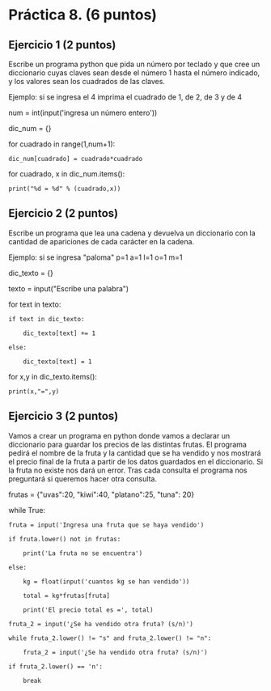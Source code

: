 # Práctica 8. (6 puntos)
## Ejercicio 1 (2 puntos)
Escribe un programa python que pida un número por teclado y que cree un
diccionario cuyas claves sean desde el número 1 hasta el número indicado, y los
valores sean los cuadrados de las claves.

Ejemplo: si se ingresa el 4 imprima el cuadrado de 1, de 2, de 3 y de 4

num = int(input('ingresa un número entero'))

dic_num = {}

for cuadrado in range(1,num+1):

    dic_num[cuadrado] = cuadrado*cuadrado
    
for cuadrado, x in dic_num.items():

    print("%d = %d" % (cuadrado,x))


## Ejercicio 2 (2 puntos)
Escribe un programa que lea una cadena y devuelva un diccionario con la
cantidad de apariciones de cada carácter en la cadena.

Ejemplo: si se ingresa "paloma" p=1 a=1 l=1 o=1 m=1


 dic_texto = {}

 texto = input("Escribe una palabra")


 for text in texto:

    if text in dic_texto:
    
        dic_texto[text] += 1
        
    else: 
    
        dic_texto[text] = 1

 for x,y in dic_texto.items():

    print(x,"=",y)


## Ejercicio 3 (2 puntos)
Vamos a crear un programa en python donde vamos a declarar un diccionario para
guardar los precios de las distintas frutas. El programa pedirá el nombre de la fruta
y la cantidad que se ha vendido y nos mostrará el precio final de la fruta a partir de
los datos guardados en el diccionario. Si la fruta no existe nos dará un error. Tras
cada consulta el programa nos preguntará si queremos hacer otra consulta.

frutas = {"uvas":20, "kiwi":40, "platano":25, "tuna": 20}

while True:

    fruta = input('Ingresa una fruta que se haya vendido')
    
    if fruta.lower() not in frutas:
    
        print('La fruta no se encuentra')
        
    else:
    
        kg = float(input('cuantos kg se han vendido'))
        
        total = kg*frutas[fruta]
        
        print('El precio total es =', total)
        
    fruta_2 = input('¿Se ha vendido otra fruta? (s/n)')
    
    while fruta_2.lower() != "s" and fruta_2.lower() != "n":
    
        fruta_2 = input('¿Se ha vendido otra fruta? (s/n)')
        
    if fruta_2.lower() == 'n':
    
        break
